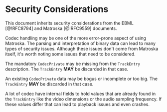 # Security Considerations

This document inherits security considerations from the EBML [@!RFC8794] and Matroska [@!RFC9559] documents.

Codec handling may be one of the more error-prone aspect of using Matroska.
The parsing and interpretation of binary data can lead to many types of security issues.
Although these issues don't come from Matroska itself, it's worth noting some issues that need to be considered.

The mandatory `CodecPrivate` may be missing from the `TrackEntry` description. The `TrackEntry` **MAY** be discarded in that case.

An existing `CodecPrivate` data may be bogus or incomplete or too big. The `TrackEntry` **MAY** be discarded in that case.

A lot of codec have internal fields to hold values that are already found in the `TrackEntry`
like the video dimensions or the audio sampling frequency.
If these values differ that can lead to playback issues and even crashes.
